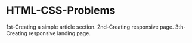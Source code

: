 # HTML-CSS-Problems
1st-Creating a simple article section.
2nd-Creating responsive page.
3th- Creating responsive landing page.

